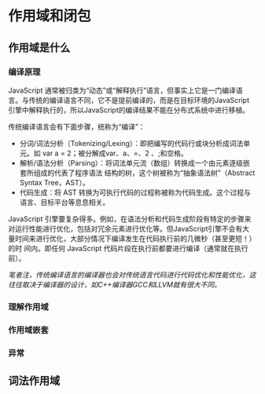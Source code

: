 # 作用域和闭包

## 作用域是什么

### 编译原理

 JavaScript 通常被归类为“动态”或“解释执行”语言，但事实上它是一门编译语言。与传统的编译语言不同，它不是提前编译的，而是在目标环境的JavaScript引擎中解释执行的，所以JavaScript的编译结果不能在分布式系统中进行移植。



传统编译语言会有下面步骤，统称为“编译”：

- 分词/词法分析（Tokenizing/Lexing）：即把编写的代码行或块分析成词法单元。如 var a = 2；被分解成var、a、=、2 、;和空格。
- 解析/语法分析（Parsing）：将词法单元流（数组）转换成一个由元素逐级嵌套所组成的代表了程序语法 结构的树，这个树被称为“抽象语法树”（Abstract Syntax Tree，AST）。
- 代码生成：将 AST 转换为可执行代码的过程称被称为代码生成。这个过程与语言、目标平台等息息相关。



JavaScript 引擎要复杂得多。例如，在语法分析和代码生成阶段有特定的步骤来对运行性能进行优化，包括对冗余元素进行优化等。但JavaScript引擎不会有大量时间来进行优化，大部分情况下编译发生在代码执行前的几微秒（甚至更短！）的时 间内。即任何 JavaScript 代码片段在执行前都要进行编译（通常就在执行前）。

*笔者注，传统编译语言的编译器也会对传统语言代码进行代码优化和性能优化，这往往取决于编译器的设计，如C++编译器GCC和LLVM就有很大不同。*



### 理解作用域

### 作用域嵌套

### 异常

## 词法作用域